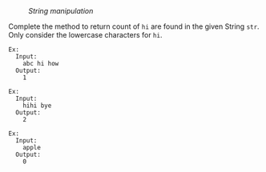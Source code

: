 <div class="hint" title="Practice topics">
  <i style="padding-left: 40px;">String manipulation</i>
</div>

Complete the method to return count of `hi` are found in the given String `str`. 
Only consider the lowercase characters for `hi`.

    Ex:
      Input:
        abc hi how
      Output:
        1

    Ex:
      Input:
        hihi bye
      Output:
        2

    Ex:
      Input:
        apple
      Output:
        0

<div class="hint">
  <i style="padding-left: 40px;"></i>
</div>
